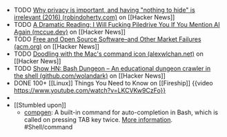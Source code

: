 - TODO [Why privacy is important, and having "nothing to hide" is irrelevant (2016) (robindoherty.com)](https://news.ycombinator.com/item?id=40892259) on [[Hacker News]]
- TODO [A Dramatic Reading: I Will Fucking Piledrive You If You Mention AI Again (mccue.dev)](https://news.ycombinator.com/item?id=40891162) on [[Hacker News]]
- TODO [Free and Open Source Software–and Other Market Failures (acm.org)](https://news.ycombinator.com/item?id=40891367) on [[Hacker News]]
- TODO [Doodling with the Mac's command icon (alexwlchan.net)](https://news.ycombinator.com/item?id=40873934) on [[Hacker News]]
- TODO [Show HN: Bash Dungeon – An educational dungeon crawler in the shell (github.com/wolandark)](https://news.ycombinator.com/item?id=40891643) on [[Hacker News]]
- DONE 100+ [[Linux]] Things You Need to Know on [[Fireship]]
  {{video https://www.youtube.com/watch?v=LKCVKw9CzFo}}
-
- [[Stumbled upon]]
	- [compgen](https://tldr.inbrowser.app/pages/common/compgen): A built-in command for auto-completion in Bash, which is called on pressing TAB key twice. [More information](https://www.gnu.org/software/bash/manual/bash.html#index-compgen). #Shell/command